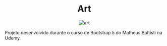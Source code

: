 <div align="center">
  <h1>Art</h1>
  <img src="../assets/art_logo.svg" alt="art">
</div>

Projeto desenvolvido durante o curso de Bootstrap 5 do Matheus Battisti na Udemy.
